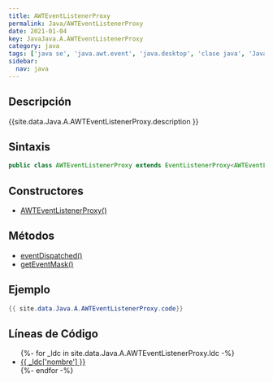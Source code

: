 ```yaml
---
title: AWTEventListenerProxy
permalink: Java/AWTEventListenerProxy
date: 2021-01-04
key: JavaJava.A.AWTEventListenerProxy
category: java
tags: ['java se', 'java.awt.event', 'java.desktop', 'clase java', 'Java 1.4']
sidebar: 
  nav: java
---
```


## Descripción
{{site.data.Java.A.AWTEventListenerProxy.description }}

## Sintaxis
~~~java
public class AWTEventListenerProxy extends EventListenerProxy<AWTEventListener> implements AWTEventListener
~~~

## Constructores
* [AWTEventListenerProxy()](/Java/AWTEventListenerProxy/AWTEventListenerProxy/)

## Métodos
* [eventDispatched()](/Java/AWTEventListenerProxy/eventDispatched)
* [getEventMask()](/Java/AWTEventListenerProxy/getEventMask)

## Ejemplo
~~~java
{{ site.data.Java.A.AWTEventListenerProxy.code}}
~~~

## Líneas de Código
<ul>
{%- for _ldc in site.data.Java.A.AWTEventListenerProxy.ldc -%}
   <li>
       <a href="{{_ldc['url'] }}">{{ _ldc['nombre'] }}</a>
   </li>
{%- endfor -%}
</ul>
